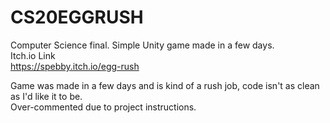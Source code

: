 # CS20EGGRUSH
Computer Science final. Simple Unity game made in a few days.  
Itch.io Link  
https://spebby.itch.io/egg-rush

Game was made in a few days and is kind of a rush job, code isn't as clean as I'd like it to be.  
Over-commented due to project instructions.
